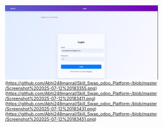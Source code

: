 ![image alt](https://github.com/Abhi248manral/Skill_Swap_odoo_Platform-/blob/master/Screenshot%202025-07-12%20183338.png)
(https://github.com/Abhi248manral/Skill_Swap_odoo_Platform-/blob/master/Screenshot%202025-07-12%20183355.png)
(https://github.com/Abhi248manral/Skill_Swap_odoo_Platform-/blob/master/Screenshot%202025-07-12%20183411.png)
(https://github.com/Abhi248manral/Skill_Swap_odoo_Platform-/blob/master/Screenshot%202025-07-12%20183431.png)
(https://github.com/Abhi248manral/Skill_Swap_odoo_Platform-/blob/master/Screenshot%202025-07-12%20183451.png)
